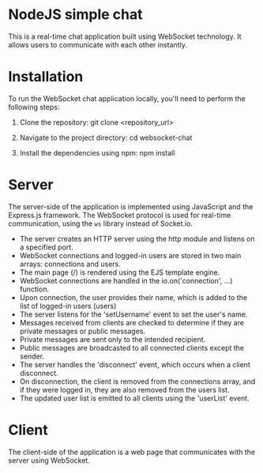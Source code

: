 # NodeJS simple chat
This is a real-time chat application built using WebSocket technology. It allows users to communicate with each other instantly.

# Installation

To run the WebSocket chat application locally, you'll need to perform the following steps:

1. Clone the repository:
git clone <repository_url>

2. Navigate to the project directory:
cd websocket-chat

3. Install the dependencies using npm:
npm install

# Server
The server-side of the application is implemented using JavaScript and the Express.js framework. The WebSocket protocol is used for real-time communication, using the `ws` library instead of Socket.io.

-  The server creates an HTTP server using the http module and listens on a specified port.
- WebSocket connections and logged-in users are stored in two main arrays: connections and users.
- The main page (/) is rendered using the EJS template engine.
- WebSocket connections are handled in the io.on('connection', ...) function.
- Upon connection, the user provides their name, which is added to the list of logged-in users (users)
- The server listens for the 'setUsername' event to set the user's name.
- Messages received from clients are checked to determine if they are private messages or public messages.
- Private messages are sent only to the intended recipient.
- Public messages are broadcasted to all connected clients except the sender.
- The server handles the 'disconnect' event, which occurs when a client disconnect.
- On disconnection, the client is removed from the connections array, and if they were logged in, they are also removed from the users list.
- The updated user list is emitted to all clients using the 'userList' event.



# Client
The client-side of the application is a web page that communicates with the server using WebSocket.

